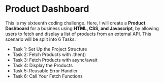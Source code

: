 # Product Dashboard
This is my sixteenth coding challenge. Here, I will create a **Product Dashboard** for a business using **HTML, CSS, and Javascript**, by allowing users to fetch and display a list of products from an external API.
This scenario will be split into 6 Tasks: 
+ Task 1: Set Up the Project Structure
+ Task 2: Fetch Products with .then()
+ Task 3: Fetch Products with async/await
+ Task 4: Display the Products
+ Task 5: Reusable Error Handler
+ Task 6: Call Your Fetch Functions